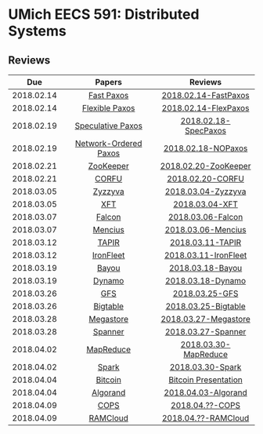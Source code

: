 UMich EECS 591: Distributed Systems
===

## Reviews

| Due | Papers | Reviews |
|:---:|:------:|:--------------:|
|2018.02.14|[Fast Paxos](https://web.eecs.umich.edu/~manosk/assets/papers/fast_paxos.pdf)|[2018.02.14-FastPaxos](Reviews/2018.02.14-FastPaxos.md)|
|2018.02.14|[Flexible Paxos](https://web.eecs.umich.edu/~manosk/assets/papers/flexible_paxos_opodis2016.pdf)|[2018.02.14-FlexPaxos](Reviews/2018.02.14-FlexPaxos.md)|
|2018.02.19|[Speculative Paxos](https://web.eecs.umich.edu/~manosk/assets/papers/specpaxos-nsdi15.pdf)|[2018.02.18-SpecPaxos](Reviews/2018.02.18-SpecPaxos.md)|
|2018.02.19|[Network-Ordered Paxos](https://web.eecs.umich.edu/~manosk/assets/papers/nopaxos-osdi16.pdf)|[2018.02.18-NOPaxos](Reviews/2018.02.18-NOPaxos.md)|
|2018.02.21|[ZooKeeper](https://web.eecs.umich.edu/~manosk/assets/papers/zookeeper.pdf)|[2018.02.20-ZooKeeper](Reviews/2018.02.20-ZooKeeper.md)|
|2018.02.21|[CORFU](https://web.eecs.umich.edu/~manosk/assets/papers/corfu.pdf)|[2018.02.20-CORFU](Reviews/2018.02.20-CORFU.md)|
|2018.03.05|[Zyzzyva](https://web.eecs.umich.edu/~manosk/assets/papers/kotla07Zyzzyva.pdf)|[2018.03.04-Zyzzyva](Reviews/2018.03.04-Zyzzyva.md)|
|2018.03.05|[XFT](https://web.eecs.umich.edu/~manosk/assets/papers/xft-osdi16-liu.pdf)|[2018.03.04-XFT](Reviews/2018.03.04-XFT.md)|
|2018.03.07|[Falcon](https://web.eecs.umich.edu/~manosk/assets/papers/falcon.pdf)|[2018.03.06-Falcon](Reviews/2018.03.06-Falcon.md)|
|2018.03.07|[Mencius](https://web.eecs.umich.edu/~manosk/assets/papers/mencius.pdf)|[2018.03.06-Mencius](Reviews/2018.03.06-Mencius.md)|
|2018.03.12|[TAPIR](https://web.eecs.umich.edu/~manosk/assets/papers/tapir.pdf)|[2018.03.11-TAPIR](Reviews/2018.03.11-TAPIR.md)|
|2018.03.12|[IronFleet](https://web.eecs.umich.edu/~manosk/assets/papers/ironfleet.pdf)|[2018.03.11-IronFleet](Reviews/2018.03.11-IronFleet.md)|
|2018.03.19|[Bayou](https://web.eecs.umich.edu/~manosk/assets/papers/bayou.pdf)|[2018.03.18-Bayou](Reviews/2018.03.18-Bayou.md)|
|2018.03.19|[Dynamo](https://web.eecs.umich.edu/~manosk/assets/papers/dynamo.pdf)|[2018.03.18-Dynamo](Reviews/2018.03.18-Dynamo.md)|
|2018.03.26|[GFS](https://web.eecs.umich.edu/~manosk/assets/papers/gfs.pdf)|[2018.03.25-GFS](Reviews/2018.03.25-GFS.md)|
|2018.03.26|[Bigtable](https://web.eecs.umich.edu/~manosk/assets/papers/bigtable.pdf)|[2018.03.25-Bigtable](Reviews/2018.03.25-Bigtable.md)|
|2018.03.28|[Megastore](https://web.eecs.umich.edu/~manosk/assets/papers/megastore.pdf)|[2018.03.27-Megastore](Reviews/2018.03.27-Megastore.md)|
|2018.03.28|[Spanner](https://web.eecs.umich.edu/~manosk/assets/papers/spanner.pdf)|[2018.03.27-Spanner](Reviews/2018.03.27-Spanner.md)|
|2018.04.02|[MapReduce](https://web.eecs.umich.edu/~manosk/assets/papers/mapreduce.pdf)|[2018.03.30-MapReduce](Reviews/2018.03.30-MapReduce.md)|
|2018.04.02|[Spark](https://web.eecs.umich.edu/~manosk/assets/papers/spark.pdf)|[2018.03.30-Spark](Reviews/2018.03.30-Spark.md)|
|2018.04.04|[Bitcoin](https://web.eecs.umich.edu/~manosk/assets/papers/bitcoin.pdf)|[Bitcoin Presentation](2018.04.04-Bitcoin_Jungho_Shengtuo)|
|2018.04.04|[Algorand](https://web.eecs.umich.edu/~manosk/assets/papers/algorand.pdf)|[2018.04.03-Algorand](Reviews/2018.04.03-Algorand.md)|
|2018.04.09|[COPS](https://web.eecs.umich.edu/~manosk/assets/papers/cops.pdf)|[2018.04.??-COPS](Reviews/2018.04.??-COPS.md)|
|2018.04.09|[RAMCloud](https://web.eecs.umich.edu/~manosk/assets/papers/ramcloud.pdf)|[2018.04.??-RAMCloud](Reviews/2018.04.??-RAMCloud.md)|
